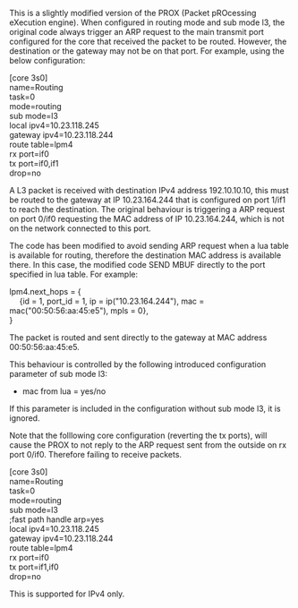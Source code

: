 This is a slightly modified version of the PROX (Packet pROcessing eXecution engine).
When configured in routing mode and sub mode l3, the original code always trigger an ARP request to the main transmit port configured
for the core that received the packet to be routed. However, the destination or the gateway may not be on that port.
For example, using the below configuration:

[core 3s0]<br>
name=Routing<br>
task=0<br>
mode=routing<br>
sub mode=l3<br>
local ipv4=10.23.118.245<br>
gateway ipv4=10.23.118.244<br>
route table=lpm4<br>
rx port=if0<br>
tx port=if0,if1<br>
drop=no<br>

A L3 packet is received with destination IPv4 address 192.10.10.10, this must be routed to the gateway at IP 10.23.164.244
that is configured on port 1/if1 to reach the destination. The original behaviour is triggering a ARP request on port 0/if0
requesting the MAC address of IP 10.23.164.244, which is not on the network connected to this port.

The code has been modified to avoid sending ARP request when a lua table is available for routing, therefore the destination
MAC address is available there. In this case, the modified code SEND MBUF directly to the port specified in lua table.
For example:

lpm4.next_hops = {<br>
&emsp; {id = 1,  port_id = 1, ip = ip("10.23.164.244"), mac = mac("00:50:56:aa:45:e5"), mpls = 0},<br>
}<br>

The packet is routed and sent directly to the gateway at MAC address 00:50:56:aa:45:e5.

This behaviour is controlled by the following introduced configuration parameter of sub mode l3:
- mac from lua = yes/no

If this parameter is included in the configuration without sub mode l3, it is ignored.

Note that the folllowing core configuration (reverting the tx ports), will cause the PROX to not reply to the ARP request
sent from the outside on rx port 0/if0. Therefore failing to receive packets.

[core 3s0]<br>
name=Routing<br>
task=0<br>
mode=routing<br>
sub mode=l3<br>
;fast path handle arp=yes<br>
local ipv4=10.23.118.245<br>
gateway ipv4=10.23.118.244<br>
route table=lpm4<br>
rx port=if0<br>
tx port=if1,if0<br>
drop=no<br>

This is supported for IPv4 only.
